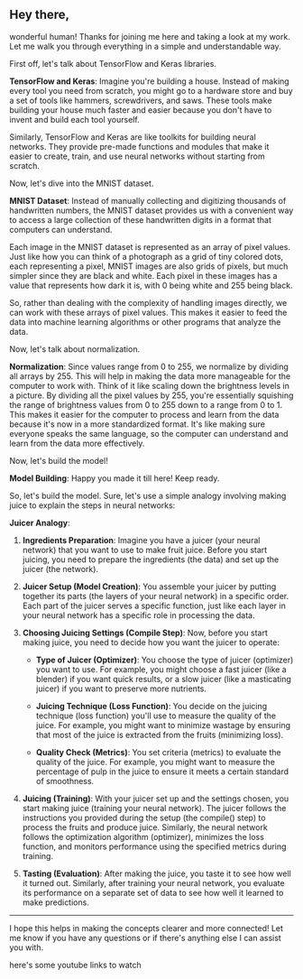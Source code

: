 ## Hey there, 

wonderful human! Thanks for joining me here and taking a look at my work. Let me walk you through everything in a simple and understandable way.

First off, let's talk about TensorFlow and Keras libraries.

**TensorFlow and Keras**: 
Imagine you're building a house. Instead of making every tool you need from scratch, you might go to a hardware store and buy a set of tools like hammers, screwdrivers, and saws. These tools make building your house much faster and easier because you don't have to invent and build each tool yourself.

Similarly, TensorFlow and Keras are like toolkits for building neural networks. They provide pre-made functions and modules that make it easier to create, train, and use neural networks without starting from scratch.

Now, let's dive into the MNIST dataset.

**MNIST Dataset**: Instead of manually collecting and digitizing thousands of handwritten numbers, the MNIST dataset provides us with a convenient way to access a large collection of these handwritten digits in a format that computers can understand.

Each image in the MNIST dataset is represented as an array of pixel values. Just like how you can think of a photograph as a grid of tiny colored dots, each representing a pixel, MNIST images are also grids of pixels, but much simpler since they are black and white. Each pixel in these images has a value that represents how dark it is, with 0 being white and 255 being black.

So, rather than dealing with the complexity of handling images directly, we can work with these arrays of pixel values. This makes it easier to feed the data into machine learning algorithms or other programs that analyze the data.

Now, let's talk about normalization.

**Normalization**: Since values range from 0 to 255, we normalize by dividing all arrays by 255. This will help in making the data more manageable for the computer to work with. Think of it like scaling down the brightness levels in a picture. By dividing all the pixel values by 255, you're essentially squishing the range of brightness values from 0 to 255 down to a range from 0 to 1. This makes it easier for the computer to process and learn from the data because it's now in a more standardized format. It's like making sure everyone speaks the same language, so the computer can understand and learn from the data more effectively.

Now, let's build the model!

**Model Building**: Happy you made it till here! Keep ready.

So, let's build the model. Sure, let's use a simple analogy involving making juice to explain the steps in neural networks:

**Juicer Analogy**:

1. **Ingredients Preparation**: Imagine you have a juicer (your neural network) that you want to use to make fruit juice. Before you start juicing, you need to prepare the ingredients (the data) and set up the juicer (the network).

2. **Juicer Setup (Model Creation)**: You assemble your juicer by putting together its parts (the layers of your neural network) in a specific order. Each part of the juicer serves a specific function, just like each layer in your neural network has a specific role in processing the data.

3. **Choosing Juicing Settings (Compile Step)**: Now, before you start making juice, you need to decide how you want the juicer to operate:

    - **Type of Juicer (Optimizer)**: You choose the type of juicer (optimizer) you want to use. For example, you might choose a fast juicer (like a blender) if you want quick results, or a slow juicer (like a masticating juicer) if you want to preserve more nutrients.

    - **Juicing Technique (Loss Function)**: You decide on the juicing technique (loss function) you'll use to measure the quality of the juice. For example, you might want to minimize wastage by ensuring that most of the juice is extracted from the fruits (minimizing loss).

    - **Quality Check (Metrics)**: You set criteria (metrics) to evaluate the quality of the juice. For example, you might want to measure the percentage of pulp in the juice to ensure it meets a certain standard of smoothness.

4. **Juicing (Training)**: With your juicer set up and the settings chosen, you start making juice (training your neural network). The juicer follows the instructions you provided during the setup (the compile() step) to process the fruits and produce juice. Similarly, the neural network follows the optimization algorithm (optimizer), minimizes the loss function, and monitors performance using the specified metrics during training.

5. **Tasting (Evaluation)**: After making the juice, you taste it to see how well it turned out. Similarly, after training your neural network, you evaluate its performance on a separate set of data to see how well it learned to make predictions.

---

I hope this helps in making the concepts clearer and more connected! Let me know if you have any questions or if there's anything else I can assist you with.



here's some youtube links to watch 
